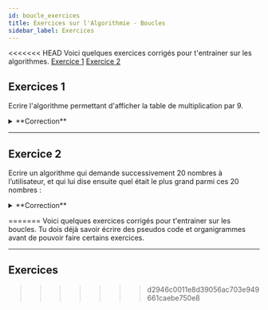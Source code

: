 ```yaml
---
id: boucle_exercices
title: Exercices sur l'Algorithmie - Boucles
sidebar_label: Exercices
---
```


<<<<<<< HEAD
Voici quelques exercices corrigés pour t'entrainer sur les algorithmes.
[Exercice 1](#exercice-1)
[Exercice 2](#exercice-2)  


## Exercices 1

Ecrire l'algorithme permettant d'afficher la table de multiplication par 9.

<details>
<summary>**Correction**</summary>
	
	ALGORITHME Table Multi
    var i : entier
    DEBUT
    POUR i DE 1 A 10 FAIRE
    ECRIRE(i*9)
    FINPOUR
    FIN

</details>


---
## Exercice 2

Ecrire un algorithme qui demande successivement 20 nombres à l’utilisateur, et qui lui dise
ensuite quel était le plus grand parmi ces 20 nombres :

<details>
<summary>**Correction**</summary>
	
	Variables N, i, PG en Entier
    Debut
    PG ← 0
    Pour i ← 1 à 20
        Ecrire "Entrez un nombre : "
        Lire N
        Si i = 1 ou N > PG Alors
            PG ← N
        FinSi
    i Suivant
    Ecrire "Le nombre le plus grand était : ", PG
    Fin

</details>





=======
Voici quelques exercices corrigés pour t'entrainer sur les boucles. Tu dois déjà savoir écrire des pseudos code et organigrammes avant de pouvoir faire certains exercices.

---

## Exercices
>>>>>>> d2946c0011e8d39056ac703e949661caebe750e8
